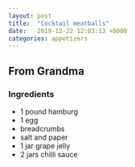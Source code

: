 ```yaml
---
layout: post
title:  "Cocktail meatballs"
date:   2019-12-22 12:03:13 +0000
categories: appetizers
---
```


## From Grandma
### Ingredients
* 1 pound hamburg
* 1 egg
* breadcrumbs
* salt and paper
* 1 jar grape jelly
* 2 jars chilli sauce